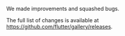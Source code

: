 We made improvements and squashed bugs. 

The full list of changes is available at https://github.com/flutter/gallery/releases.